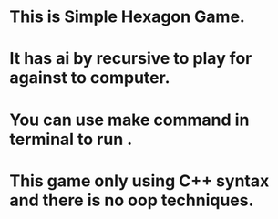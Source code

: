 # This is Simple Hexagon  Game. 
# It has ai by recursive to play for against to computer.
# You can use make command in terminal to run . 
# This game only using C++ syntax and there is no oop techniques.
